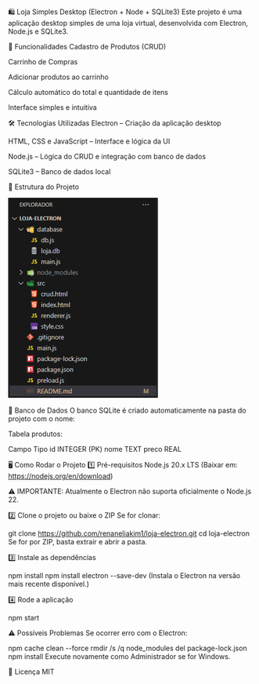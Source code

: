 🛍️ Loja Simples Desktop (Electron + Node + SQLite3)
Este projeto é uma aplicação desktop simples de uma loja virtual, desenvolvida com Electron, Node.js e SQLite3.

🚀 Funcionalidades
Cadastro de Produtos (CRUD)

Carrinho de Compras

Adicionar produtos ao carrinho

Cálculo automático do total e quantidade de itens

Interface simples e intuitiva

🛠️ Tecnologias Utilizadas
Electron – Criação da aplicação desktop

HTML, CSS e JavaScript – Interface e lógica da UI

Node.js – Lógica do CRUD e integração com banco de dados

SQLite3 – Banco de dados local

📂 Estrutura do Projeto


![alt text](image.png)


💾 Banco de Dados
O banco SQLite é criado automaticamente na pasta do projeto com o nome:


Tabela produtos:

Campo	Tipo
id	INTEGER (PK)
nome	TEXT
preco	REAL

🖥️ Como Rodar o Projeto
1️⃣ Pré-requisitos
Node.js 20.x LTS
(Baixar em: https://nodejs.org/en/download)

⚠️ IMPORTANTE: Atualmente o Electron não suporta oficialmente o Node.js 22.


2️⃣ Clone o projeto ou baixe o ZIP
Se for clonar:


git clone https://github.com/renaneliakim1/loja-electron.git
cd loja-electron
Se for por ZIP, basta extrair e abrir a pasta.

3️⃣ Instale as dependências

npm install
npm install electron --save-dev  (Instala o Electron na versão mais recente disponível.)



4️⃣ Rode a aplicação

npm start

⚠️ Possíveis Problemas
Se ocorrer erro com o Electron:


npm cache clean --force
rmdir /s /q node_modules
del package-lock.json
npm install
Execute novamente como Administrador se for Windows.

📝 Licença
MIT


